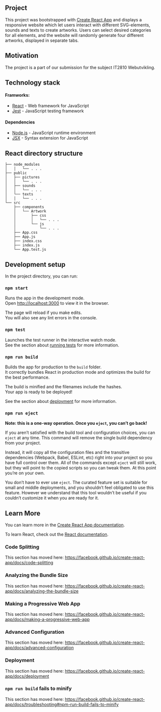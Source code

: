 ## Project

This project was bootstrapped with [Create React App](https://github.com/facebook/create-react-app) and displays a responsive website 
which let users interact with different SVG-elements, sounds and texts to create artworks. Users can select desired categories for all 
elements, and the website will randomly generate four different artworks, displayed in separate tabs.

## Motivation
The project is a part of our submission for the subject IT2810 Webutvikling.

## Technology stack

#### Framworks:
<ul>
<li><a href="https://github.com/facebook/create-react-app">React</a> - Web framework for JavaScript</li>
<li><a href="https://jestjs.io">Jest</a> - JavaScript testing framework</li>
</ul>

#### Dependencies 
<ul>
<li><a href="https://nodejs.dev/">Node.js</a> - JavaScript runtime environment</li>
<li><a href="https://reactjs.org/docs/introducing-jsx.html">JSX</a> - Syntax extension for JavaScript</li>
</ul>

## React directory structure
```
├── node_modules
│   │   └── . . .
├── public
│   ├── pictures
│   │   └── . . .
│   ├── sounds
│   │   └── . . .
│   └── texts
│   │   └── . . .
└── src
    ├── components
    │   └── Artwork
    │       ├── css
    │       │   └── . . .
    │       └── js
    │           └── . . .
    ├── App.css
    ├── App.js
    ├── index.css
    ├── index.js
    └── App.test.js
```

## Development setup

In the project directory, you can run:

### `npm start`

Runs the app in the development mode.<br>
Open [http://localhost:3000](http://localhost:3000) to view it in the browser.

The page will reload if you make edits.<br>
You will also see any lint errors in the console.

### `npm test`

Launches the test runner in the interactive watch mode.<br>
See the section about [running tests](https://facebook.github.io/create-react-app/docs/running-tests) for more information.

### `npm run build`

Builds the app for production to the `build` folder.<br>
It correctly bundles React in production mode and optimizes the build for the best performance.

The build is minified and the filenames include the hashes.<br>
Your app is ready to be deployed!

See the section about [deployment](https://facebook.github.io/create-react-app/docs/deployment) for more information.

### `npm run eject`

**Note: this is a one-way operation. Once you `eject`, you can’t go back!**

If you aren’t satisfied with the build tool and configuration choices, you can `eject` at any time. This command will remove the single build dependency from your project.

Instead, it will copy all the configuration files and the transitive dependencies (Webpack, Babel, ESLint, etc) right into your project so you have full control over them. All of the commands except `eject` will still work, but they will point to the copied scripts so you can tweak them. At this point you’re on your own.

You don’t have to ever use `eject`. The curated feature set is suitable for small and middle deployments, and you shouldn’t feel obligated to use this feature. However we understand that this tool wouldn’t be useful if you couldn’t customize it when you are ready for it.

## Learn More

You can learn more in the [Create React App documentation](https://facebook.github.io/create-react-app/docs/getting-started).

To learn React, check out the [React documentation](https://reactjs.org/).

### Code Splitting

This section has moved here: https://facebook.github.io/create-react-app/docs/code-splitting

### Analyzing the Bundle Size

This section has moved here: https://facebook.github.io/create-react-app/docs/analyzing-the-bundle-size

### Making a Progressive Web App

This section has moved here: https://facebook.github.io/create-react-app/docs/making-a-progressive-web-app

### Advanced Configuration

This section has moved here: https://facebook.github.io/create-react-app/docs/advanced-configuration

### Deployment

This section has moved here: https://facebook.github.io/create-react-app/docs/deployment

### `npm run build` fails to minify

This section has moved here: https://facebook.github.io/create-react-app/docs/troubleshooting#npm-run-build-fails-to-minify
